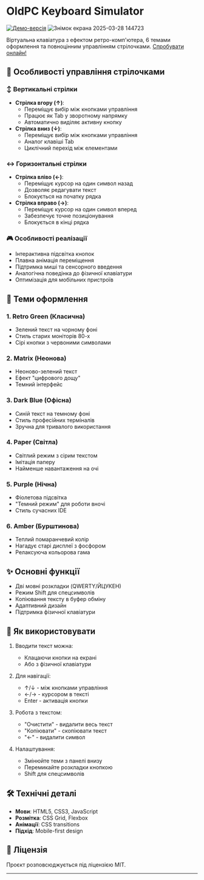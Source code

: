 # OldPC Keyboard Simulator

[![Демо-версія](https://img.shields.io/badge/Демо-Спробувати_онлайн-blue?style=for-the-badge)](https://carbon6600.github.io/OldPC-Keyboard-Simulator/)
![Знімок екрана 2025-03-28 144723](https://github.com/user-attachments/assets/50d26294-5c75-4b22-a2be-b0bac7a87316)


Віртуальна клавіатура з ефектом ретро-комп'ютера, 6 темами оформлення та повноцінним управлінням стрілочками.
[Спробувати онлайн!](https://carbon6600.github.io/OldPC-Keyboard-Simulator/)

## 🌟 Особливості управління стрілочками

### ↕️ Вертикальні стрілки
- **Стрілка вгору (↑)**:
  - Переміщує вибір між кнопками управління
  - Працює як Tab у зворотному напрямку
  - Автоматично виділяє активну кнопку
- **Стрілка вниз (↓)**:
  - Переміщує вибір між кнопками управління
  - Аналог клавіші Tab
  - Циклічний перехід між елементами

### ↔️ Горизонтальні стрілки
- **Стрілка вліво (←)**:
  - Переміщує курсор на один символ назад
  - Дозволяє редагувати текст
  - Блокується на початку рядка
- **Стрілка вправо (→)**:
  - Переміщує курсор на один символ вперед
  - Забезпечує точне позиціонування
  - Блокується в кінці рядка

### 🎮 Особливості реалізації
- Інтерактивна підсвітка кнопок
- Плавна анімація переміщення
- Підтримка миші та сенсорного введення
- Аналогічна поведінка до фізичної клавіатури
- Оптимізація для мобільних пристроїв

## 🌈 Теми оформлення

### 1. Retro Green (Класична)
- Зелений текст на чорному фоні
- Стиль старих моніторів 80-х
- Сірі кнопки з червоними символами

### 2. Matrix (Неонова)
- Неоново-зелений текст
- Ефект "цифрового дощу"
- Темний інтерфейс

### 3. Dark Blue (Офісна)
- Синій текст на темному фоні
- Стиль професійних терміналів
- Зручна для тривалого використання

### 4. Paper (Світла)
- Світлий режим з сірим текстом
- Імітація паперу
- Найменше навантаження на очі

### 5. Purple (Нічна)
- Фіолетова підсвітка
- "Темний режим" для роботи вночі
- Стиль сучасних IDE

### 6. Amber (Бурштинова)
- Теплий помаранчевий колір
- Нагадує старі дисплеї з фосфором
- Релаксуюча кольорова гама

## ✨ Основні функції

- Дві мовні розкладки (QWERTY/ЙЦУКЕН)
- Режим Shift для спецсимволів
- Копіювання тексту в буфер обміну
- Адаптивний дизайн
- Підтримка фізичної клавіатури

## 🚀 Як використовувати

1. Вводити текст можна:
   - Клацаючи кнопки на екрані
   - Або з фізичної клавіатури

2. Для навігації:
   - ↑/↓ - між кнопками управління
   - ←/→ - курсором в тексті
   - Enter - активація кнопки

3. Робота з текстом:
   - "Очистити" - видалити весь текст
   - "Копіювати" - скопіювати текст
   - "←" - видалити символ

4. Налаштування:
   - Змінюйте теми з панелі внизу
   - Перемикайте розкладки кнопкою
   - Shift для спецсимволів

## 🛠 Технічні деталі

- **Мови**: HTML5, CSS3, JavaScript
- **Розмітка**: CSS Grid, Flexbox
- **Анімації**: CSS transitions
- **Підхід**: Mobile-first design

## 📜 Ліцензія

Проєкт розповсюджується під ліцензією MIT.

---
